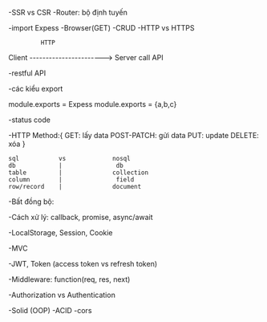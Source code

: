 -SSR vs CSR
-Router: bộ định tuyến

-import Expess
-Browser(GET)
-CRUD
-HTTP vs HTTPS

             HTTP
Client -----------------------> Server 
            call API


-restful API 


-các kiểu export

module.exports = Expess
module.exports = {a,b,c}

-status code


-HTTP Method:{
    GET: lấy data
    POST-PATCH: gửi data
    PUT: update
    DELETE: xóa
}

    sql           vs             nosql
    db            |               db
    table         |              collection 
    column        |               field
    row/record    |              document


-Bất đồng bộ:


-Cách xử lý: callback, promise, async/await


-LocalStorage, Session, Cookie

-MVC

-JWT, Token (access token vs refresh token)

-Middleware: function(req, res, next)

-Authorization vs Authentication


-Solid (OOP)
-ACID
-cors